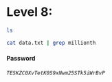 # Level 8: 
```sh
ls
```
```sh
cat data.txt | grep millionth
```
#### Password
*`TESKZC0XvTetK0S9xNwm25STk5iWrBvP`*
